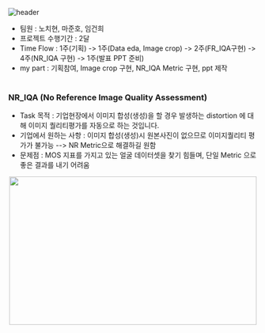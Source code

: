 ![header](https://capsule-render.vercel.app/api?type=waving&color=auto&height=200&text=Welcome!%20&fontSize=60&fontAlignY=40&desc=I'm%20joonho)


* 팀원 : 노치현, 마준호, 임건희
* 프로젝트 수행기간 : 2달
* Time Flow : 1주(기획) -> 1주(Data eda, Image crop) -> 2주(FR_IQA구현) -> 4주(NR_IQA 구현) -> 1주(발표 PPT 준비)
* my part : 기획참여, Image crop 구현, NR_IQA Metric 구현, ppt 제작   <br/><br/>


### NR_IQA (No Reference Image Quality Assessment)
  * Task 목적 : 기업현장에서 이미지 합성(생성)을 할 경우 발생하는 distortion 에 대해 이미지 퀄리티평가를 자동으로 하는 것입니다.
  * 기업에서 원하는 사항 : 이미지 합성(생성)시 원본사진이 없으므로 이미지퀄리티 평가가 불가능 --> NR Metric으로 해결하길 원함
  * 문제점 : MOS 지표를 가지고 있는 얼굴 데이터셋을 찾기 힘들며, 단일 Metric 으로 좋은 결과를 내기 어려움
  
   
 <p align="center"><img src="https://user-images.githubusercontent.com/103080228/201522891-07de2fba-fe95-4a6d-b346-de6a190af8af.JPG"  width="500" height="300"></p>
    
